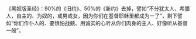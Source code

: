 《黑奴版圣经》：90%的《旧约》、50%的《新约》去掉，譬如“不分犹太人、希腊人，自主的、为奴的，或男或女，因为你们在基督耶稣里都成为一了”，剩下譬如“你们作仆人的、要惧怕战兢、用诚实的心听从你们肉身的主人、好像听从基督一般”。
